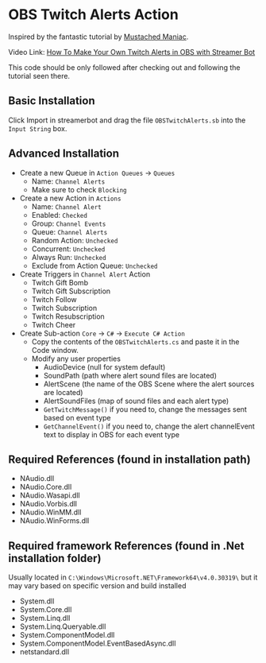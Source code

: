 # OBS Twitch Alerts Action

Inspired by the fantastic tutorial by [Mustached Maniac](https://www.youtube.com/channel/UC-OzuJhl8Oriw6gfyPxEhLA).

Video Link: [How To Make Your Own Twitch Alerts in OBS with Streamer Bot]([sdkjdskj](https://youtu.be/6kgFgWlWcTo))

This code should be only followed after checking out and following the tutorial seen there.

## Basic Installation

Click Import in streamerbot and drag the file `OBSTwitchAlerts.sb` into the `Input String` box.

## Advanced Installation

- Create a new Queue in `Action Queues` -> `Queues`
  - Name: `Channel Alerts`
  - Make sure to check `Blocking`
- Create a new Action in `Actions`
  - Name: `Channel Alert`
  - Enabled: `Checked`
  - Group: `Channel Events`
  - Queue: `Channel Alerts`
  - Random Action: `Unchecked`
  - Concurrent: `Unchecked`
  - Always Run: `Unchecked`
  - Exclude from Action Queue: `Unchecked`
- Create Triggers in `Channel Alert` Action
  - Twitch Gift Bomb
  - Twitch Gift Subscription
  - Twitch Follow
  - Twitch Subscription
  - Twitch Resubscription
  - Twitch Cheer
- Create Sub-action `Core` -> `C#` -> `Execute C# Action`
  - Copy the contents of the `OBSTwitchAlerts.cs` and paste it in the Code window.
  - Modify any user properties
    - AudioDevice (null for system default)
    - SoundPath (path where alert sound files are located)
    - AlertScene (the name of the OBS Scene where the alert sources are located)
    - AlertSoundFiles (map of sound files and each alert type)
    - `GetTwitchMessage()` if you need to, change the messages sent based on event type
    - `GetChannelEvent()` if you need to, change the alert channelEvent text to display in OBS for each event type

## Required References (found in installation path)

- NAudio.dll
- NAudio.Core.dll
- NAudio.Wasapi.dll
- NAudio.Vorbis.dll
- NAudio.WinMM.dll
- NAudio.WinForms.dll

## Required framework References (found in .Net installation folder)

Usually located in `C:\Windows\Microsoft.NET\Framework64\v4.0.30319\` but it may vary based on specific version and build installed

- System.dll
- System.Core.dll
- System.Linq.dll
- System.Linq.Queryable.dll
- System.ComponentModel.dll
- System.ComponentModel.EventBasedAsync.dll
- netstandard.dll
